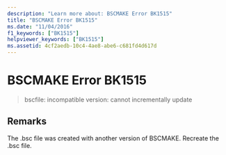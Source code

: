 ```yaml
---
description: "Learn more about: BSCMAKE Error BK1515"
title: "BSCMAKE Error BK1515"
ms.date: "11/04/2016"
f1_keywords: ["BK1515"]
helpviewer_keywords: ["BK1515"]
ms.assetid: 4cf2aedb-10c4-4ae8-abe6-c681fd4d617d
---
```

# BSCMAKE Error BK1515

> bscfile: incompatible version: cannot incrementally update

## Remarks

The .bsc file was created with another version of BSCMAKE. Recreate the .bsc file.
